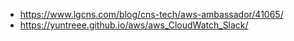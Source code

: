 - https://www.lgcns.com/blog/cns-tech/aws-ambassador/41065/
- https://yuntreee.github.io/aws/aws_CloudWatch_Slack/





